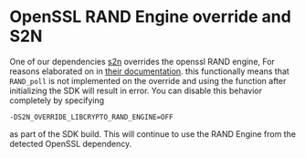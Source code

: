 # OpenSSL RAND Engine override and S2N

One of our dependencies [s2n](https://github.com/aws/s2n-tls) overrides the openssl RAND engine, For reasons elaborated on in [their documentation](https://github.com/aws/s2n-tls/blob/main/docs/BUILD.md#rand-engine-override). this functionally means that `RAND_poll` is not implemented on the override and using the function after initializing the SDK will result in error. You can disable this behavior completely by specifying

`-DS2N_OVERRIDE_LIBCRYPTO_RAND_ENGINE=OFF`

as part of the SDK build. This will continue to use the RAND Engine from the detected OpenSSL dependency.


